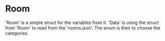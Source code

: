 # Room
'Room' is a simple struct for the variables from it.
'Data' is using the struct from 'Room' to read from the 'rooms.json'.
The enum is their to choose the categories.
